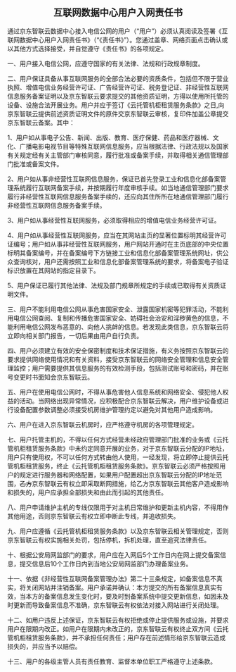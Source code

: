 ## <div align=center>互联网数据中心用户入网责任书</div>

通过京东智联云数据中心接入电信公网的用户（“用户”）必须认真阅读及签署《互联网数据中心用户入网责任书》（“《责任书》”）。您通过盖章、网络页面点击确认或以其他方式选择接受，并自觉遵守《责任书》的各项规定。

一、用户接入电信公网，应遵守国家的有关法律、法规和行政规章制度。

二、用户保证具备从事互联网服务的全部合法必要的资质条件，包括但不限于营业执照、增值电信业务经营许可证、广告经营许可证、税务登记证、非经营性互联网信息服务备案证明以及京东智联云要求提交的其他资质证明，方得以使用所托管的设备、设施合法开展业务。用户并应于签订《云托管机柜租赁服务条款》之日,向京东智联云提供前述资质证明文件的原件交京东智联云审核，复印件加盖公章提交京东智联云备案。其中：

1、用户如从事电子公告、新闻、出版、教育、医疗保健、药品和医疗器械、文化、广播电影电视节目等特殊互联网信息服务，应当根据法律、行政法规以及国家有关规定经有关主管部门审核同意，履行批准或备案手续，并取得相关通信管理部门批准或备案文件。

2、用户如从事非经营性互联网信息服务，保证已首先登录工业和信息化部备案管理系统履行互联网备案手续，并按期履行年度审核手续。如当地通信管理部门要求履行非经营性互联网信息服务备案手续的，还应向其住所所在地通信管理部门履行非经营性互联网信息服务备案手续。

3、用户如从事经营性互联网服务，必须取得相应的增值电信业务经营许可证。

4、用户如从事经营性互联网服务，应当在其网站主页的显著位置标明其经营许可证编号；用户如从事非经营性互联网服务，用户网站开通时在主页底部的中央位置标明其备案编号，并在备案编号下方链接工业和信息化部备案管理系统网址，供公众查询核对，用户还需按照工业和信息化部备案管理系统的要求，将备案电子验证标识放置在其网站的指定目录下。

5、用户保证已履行其他法律、法规及部门规章所规定的手续或已取得有关资质证明文件。

三、用户不能利用电信公网从事危害国家安全、泄露国家机密等犯罪活动，不能利用电信公网查阅、复制和传播危害国家安全、妨碍社会治安和淫秽黄色的信息，不能利用电信公网发布恶意的、向他人挑衅的信息。若发现此类信息，京东智联云将立即向相关部门报告，一切后果由用户自行负责。

四、用户必须建立有效的安全保密制度和技术保证措施，有义务按照京东智联云的要求提供网络使用情况和有关资料，接受京东智联云的网络安全管理和信息安全管理监控；用户需要提供其信息服务的有效检测手段，包括测试账号和密码，并在账号变更时书面知会京东智联云。

五、用户在使用电信公网时，不得从事危害他人信息系统和网络安全、侵犯他人权益的活动。当网络出现异常情况，应积极配合京东智联云解决，用户维护设备或进行设备配置参数调整必须接受机房维护管理约定以避免对其他用户造成影响。

六、用户在进入京东智联云机房时，应严格遵守机房的各项管理规定。

七、用户托管主机的，不得以任何方式经营未经政府管理部门批准的业务或《云托管机柜租赁服务条款》中未约定同意开展的业务，对于京东智联云分配的IP地址，用户只有使用权，不可以任何方式转由他人使用，一经发现，将立即停止提供云托管机柜租赁服务，终止《云托管机柜租赁服务条款》。京东智联云必须严格按照用户的规定进行服务器和网络配置，如果用户配置超出京东智联云分配的IP地址范围，~~乙方~~京东智联云有权立即采取断网措施，给乙方京东智联云其他客户造成影响和损失的，用户应承担全部损失和由此而引起的其他责任。

八、用户申请维护主机的专线仅限用于对主机日常维护和更新主机内容，不得用作其他用途，否则京东智联云有权立即中断此专线，并追收损失。

九、用户应遵循《云托管机柜租赁服务条款》以及京东智联云相关管理规定，否则京东智联云有权实施相关处罚，包括停机，拆机处理，直至追究法律责任。

十、根据公安局网监部门的要求，用户应在入网后5个工作日内在网上提交备案信息，提交信息后10个工作日内到当地公安局网监部门办理备案业务。

十一、依据《非经营性互联网备案管理办法》第二十三条规定，如备案信息不真实，将关闭网站并注销备案。用户承诺并确认：本方提交的所有备案信息真实有效，当本方的备案信息发生变化时，要及时到备案系统中提交更新信息，如因未及时更新而导致备案信息不准确，京东智联云有权依法对接入网站进行关闭处理。

十二、如用户违反上述保证，京东智联云有权拒绝或停止提供服务或设施，并要求用户在限期内改正。如用户在限期内未改正的，京东智联云有权终止双方间《云托管机柜租赁服务条款》，并不承担任何责任；用户存在前述情形给京东智联云造成损失的，并应当予以赔偿。

十三、用户的各级主管人员有责任教育、监督本单位职工严格遵守上述条款。

 
